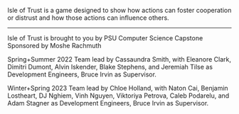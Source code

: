 Isle of Trust is a game designed to show how actions can
foster cooperation or distrust and how those actions can
influence others.

---

Isle of Trust is brought to you by PSU Computer Science Capstone
Sponsored by Moshe Rachmuth


Spring+Summer 2022
Team lead by Cassaundra Smith, with Eleanore Clark,
Dimitri Dumont, Alvin Iskender, Blake Stephens, and
Jeremiah Tilse as Development Engineers, Bruce Irvin as
Supervisor.


Winter+Spring 2023
Team lead by Chloe Holland, with Naton Cai, Benjamin Lostheart,
DJ Nghiem, Vinh Nguyen, Viktoriya Petrova, Caleb Podarelu,
and Adam Stagner as Development Engineers, Bruce Irvin as Supervisor.
